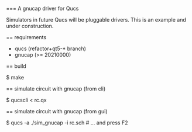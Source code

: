 === A gnucap driver for Qucs

Simulators in future Qucs will be pluggable drivers. This is an example and
under construction.

== requirements

- qucs (refactor+qt5-* branch)
- gnucap (>= 20210000)

== build

$ make

== simulate circuit with gnucap (from cli)

$ qucscli < rc.qx

== simulate circuit with gnucap (from gui)

$ qucs -a ./sim_gnucap -i rc.sch # ... and press F2
